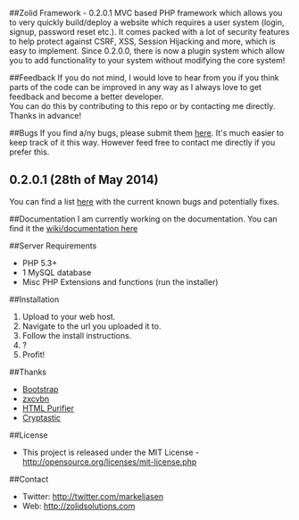##Zolid Framework - 0.2.0.1
MVC based PHP framework which allows you to very quickly build/deploy a website which requires a user system (login, signup, password reset etc.). It comes packed with a lot of security features to help protect against CSRF, XSS, Session Hijacking and more, which is easy to implement. Since 0.2.0.0, there is now a plugin system which allow you to add functionality to your system without modifying the core system!

##Feedback
If you do not mind, I would love to hear from you if you think parts of the code can be improved in any way as I always love to get feedback and become a better developer.<br>
You can do this by contributing to this repo or by contacting me directly.<br>
Thanks in advance!

##Bugs
If you find a/ny bugs, please submit them [here](https://github.com/MrEliasen/Zolid-Framework/issues/new). It's much easier to keep track of it this way. However feed free to contact me directly if you prefer this.

## 0.2.0.1 (28th of May 2014)
You can find a list [here](https://github.com/MrEliasen/Zolid-Framework/wiki/Known-Bugs) with the current known bugs and potentially fixes.

##Documentation
I am currently working on the documentation. You can find it the [wiki/documentation here](https://github.com/MrEliasen/Zolid-Framework/wiki) 

##Server Requirements
* PHP 5.3+
* 1 MySQL database
* Misc PHP Extensions and functions (run the installer)

##Installation
1. Upload to your web host.
2. Navigate to the url you uploaded it to.
3. Follow the install instructions.
4. ?
5. Profit!

##Thanks
* [Bootstrap](https://github.com/twitter/bootstrap)
* [zxcvbn](https://github.com/lowe/zxcvbn)
* [HTML Purifier](https://github.com/ezyang/htmlpurifier)
* [Cryptastic](http://www.itnewb.com/tutorial/PHP-Encryption-Decryption-Using-the-MCrypt-Library-libmcrypt)

##License
* This project is released under the MIT License - http://opensource.org/licenses/mit-license.php

##Contact
* Twitter: http://twitter.com/markeliasen
* Web: http://zolidsolutions.com
